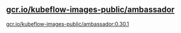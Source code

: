
[gcr.io/kubeflow-images-public/ambassador](https://hub.docker.com/r/anjia0532/kubeflow-images-public.ambassador/tags/)
-----


[gcr.io/kubeflow-images-public/ambassador:0.30.1](https://hub.docker.com/r/anjia0532/kubeflow-images-public.ambassador/tags/)


